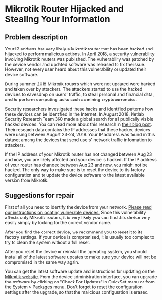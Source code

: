 # Mikrotik Router Hijacked and Stealing Your Information

## Problem description

Your IP address has very likely a Mikrotik router that has been hacked and hijacked to perform malicious actions. In April 2018, a security vulnerability involving Mikrotik routers was published. The vulnerability was patched by the device vendor and updated software was released to fix the issue. However, not every user heard about this vulnerability or updated their device software. 

During summer 2018 Mikrotik routers which were not updated were hacked and taken over by attackers. The attackers started to use the hacked devices to eavesdrop on users' traffic, to steal personal and financial data, and to perform computing tasks such as mining cryptocurrencies. 

Security researchers investigated these hacks and identified patterns how these devices can be identified in the Internet. In August 2018, Netlab Security Research Team 360 made a global search for all publically visible hacked devices. You can read more about this research in [their blog post](http://blog.netlab.360.com/7500-mikrotik-routers-are-forwarding-owners-traffic-to-the-attackers-how-is-yours-en/). Their research data contains the IP addresses that these hacked devices were using between August 23-24, 2018. Your IP address was found in this dataset among the devices that send users' network traffic information to attackers. 

If the IP address of your Mikrotik router has not changed between Aug 23 and now, you are likely affected and your device is hacked. If the IP address of your router has changed between Aug 23 and now, you might not be hacked. The only way to make sure is to reset the device to its factory configuration and to update the device software to the latest available version from Mikrotik. 

## Suggestions for repair

First of all you need to identify the device from your network. [Please read our instructions on locating vulnerable devices.](../locate.md) Since this vulnerability affects only Mikrotik routers, it is very likely you can find this device very easily simply by looking for the correct vendor name. 

After you find the correct device, we recommend you to reset it to its factory settings. If your device is compromised, it is usually too complex to try to clean the system without a full reset. 

After you reset the device or reinstall the operating system, you should install all of the latest software updates to make sure your device  will not be compromised in the same way again. 

You can get the latest software update and instructions for updating on the [Mikrotik website](https://mikrotik.com/download).  From the device administration interface, you can upgrade the software by clicking on "Check For Updates" in QuickSet menu or from the System > Packages menu. Don't forget to reset the configuration settings after the upgrade, so that the malicious configuration is erased.
